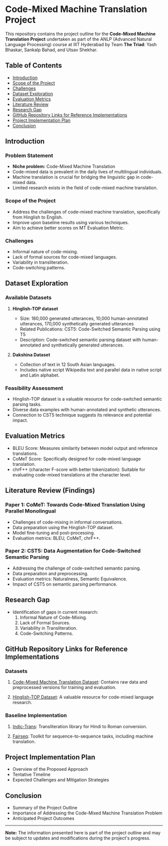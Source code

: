 # Code-Mixed Machine Translation Project

This repository contains the project outline for the **Code-Mixed Machine Translation Project** undertaken as part of the ANLP (Advanced Natural Language Processing) course at IIIT Hyderabad by Team **The Triad**: Yash Bhaskar, Sankalp Bahad, and Utsav Shekhar.

## Table of Contents

- [Introduction](#introduction)
- [Scope of the Project](#scope-of-the-project)
- [Challenges](#challenges)
- [Dataset Exploration](#dataset-exploration)
- [Evaluation Metrics](#evaluation-metrics)
- [Literature Review](#literature-review-findings)
- [Research Gap](#research-gap)
- [GitHub Repository Links for Reference Implementations](#github-repository-links-for-reference-implementations)
- [Project Implementation Plan](#project-implementation-plan)
- [Conclusion](#conclusion)

## Introduction

### Problem Statement

- **Niche problem:** Code-Mixed Machine Translation
- Code-mixed data is prevalent in the daily lives of multilingual individuals.
- Machine translation is crucial for bridging the linguistic gap in code-mixed data.
- Limited research exists in the field of code-mixed machine translation.

### Scope of the Project

- Address the challenges of code-mixed machine translation, specifically from Hinglish to English.
- Improve upon baseline results using various techniques.
- Aim to achieve better scores on MT Evaluation Metric.

### Challenges

- Informal nature of code-mixing.
- Lack of formal sources for code-mixed languages.
- Variability in transliteration.
- Code-switching patterns.

## Dataset Exploration

### Available Datasets

1. **Hinglish-TOP dataset**
   - Size: 180,000 generated utterances, 10,000 human-annotated utterances, 170,000 synthetically generated utterances
   - Related Publications: CST5: Code-Switched Semantic Parsing using T5
   - Description: Code-switched semantic parsing dataset with human-annotated and synthetically generated utterances.

2. **Dakshina Dataset**
   - Collection of text in 12 South Asian languages.
   - Includes native script Wikipedia text and parallel data in native script and Latin alphabet.

### Feasibility Assessment

- Hinglish-TOP dataset is a valuable resource for code-switched semantic parsing tasks.
- Diverse data examples with human-annotated and synthetic utterances.
- Connection to CST5 technique suggests its relevance and potential impact.

## Evaluation Metrics

- BLEU Score: Measures similarity between model output and reference translations.
- CoMeT Score: Specifically designed for code-mixed language translation.
- chrF++ (character F-score with better tokenization): Suitable for evaluating code-mixed translations at the character level.

## Literature Review (Findings)

### Paper 1: CoMeT: Towards Code-Mixed Translation Using Parallel Monolingual

- Challenges of code-mixing in informal conversations.
- Data preparation using the Hinglish-TOP dataset.
- Model fine-tuning and post-processing.
- Evaluation metrics: BLEU, CoMeT, chrF++.

### Paper 2: CST5: Data Augmentation for Code-Switched Semantic Parsing

- Addressing the challenge of code-switched semantic parsing.
- Data preparation and preprocessing.
- Evaluation metrics: Naturalness, Semantic Equivalence.
- Impact of CST5 on semantic parsing performance.

## Research Gap

- Identification of gaps in current research:
  1. Informal Nature of Code-Mixing.
  2. Lack of Formal Sources.
  3. Variability in Transliteration.
  4. Code-Switching Patterns.

## GitHub Repository Links for Reference Implementations

### Datasets

1. [Code-Mixed Machine Translation Dataset](https://github.com/devanshg27/cm_translation): Contains raw data and preprocessed versions for training and evaluation.

2. [Hinglish-TOP Dataset](https://github.com/google-research-datasets/Hinglish-TOP-Dataset): A valuable resource for code-mixed language research.

### Baseline Implementation

1. [Indic-Trans](https://github.com/libindic/indic-trans): Transliteration library for Hindi to Roman conversion.

2. [Fairseq](https://github.com/facebookresearch/fairseq): Toolkit for sequence-to-sequence tasks, including machine translation.

## Project Implementation Plan

- Overview of the Proposed Approach
- Tentative Timeline
- Expected Challenges and Mitigation Strategies

## Conclusion

- Summary of the Project Outline
- Importance of Addressing the Code-Mixed Machine Translation Problem
- Anticipated Project Outcomes

--- 
**Note:** The information presented here is part of the project outline and may be subject to updates and modifications during the project's progress.

